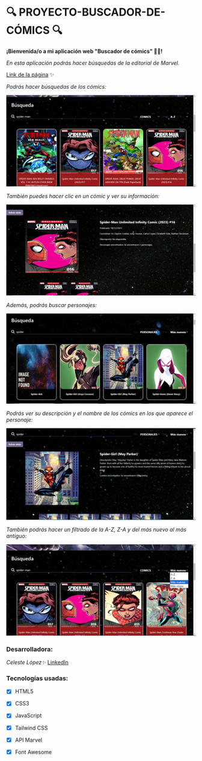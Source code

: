 # 🔍 PROYECTO-BUSCADOR-DE-CÓMICS 🔍

**¡Bienvenida/o a mi aplicación web "Buscador de cómics" 🦹‍♂️!** 

*En esta aplicación podrás hacer búsquedas de la editorial de Marvel.*

[Link de la página](https://celelo.github.io/PROYECTO-BUSCADOR-DE-COMICS/) ✨



*Podrás hacer búsquedas de los cómics:*

![Búsqueda de cómic](/images/busqueda-comic.png)



*También puedes hacer clic en un cómic y ver su información:*

![Información de cómic](/images/info-comic.png)



*Además, podrás buscar personajes:*

![busqueda personjaes](/images/busqueda-personaje.png)


*Podrás ver su descripción y el nombre de los cómics en los que aparece el personaje:*

![Información de personaje](/images/info-personaje.png)



*También podrás hacer un filtrado de la A-Z, Z-A y del más nuevo al más antiguo:*

![Filtrado](/images/filtrado.png)




### Desarrolladora:

*Celeste López✨* [LinkedIn](https://www.linkedin.com/in/celeste-l%C3%B3pez-879a03298/)


### Tecnologías usadas:
- [x] HTML5
- [x] CSS3
- [x] JavaScript
- [x] Tailwind CSS
- [x] API Marvel
- [x] Font Awesome









